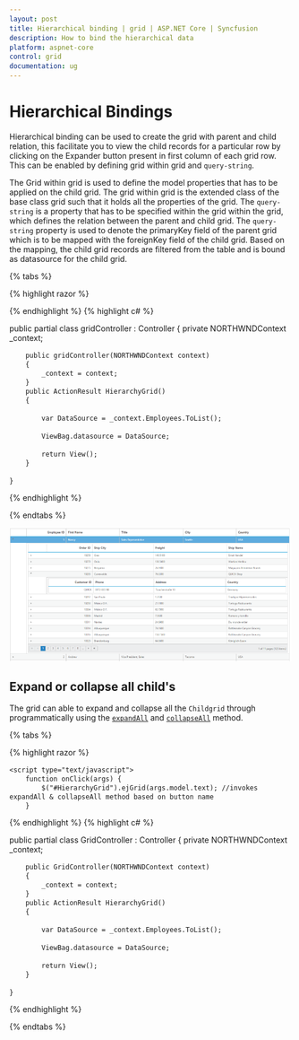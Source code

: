 ```yaml
---
layout: post
title: Hierarchical binding | grid | ASP.NET Core | Syncfusion
description: How to bind the hierarchical data
platform: aspnet-core
control: grid
documentation: ug
---
```


# Hierarchical Bindings

Hierarchical binding can be used to create the grid with parent and child relation, this facilitate you to view the child records for a particular row by clicking on the Expander button present in first column of each grid row. This can be enabled by defining grid within grid and `query-string`.

The Grid within grid is used to define the model properties that has to be applied on the child grid. The grid within grid is the extended class of the base class grid such that it holds all the properties of the grid. The `query-string` is a property that has to be specified within the grid within the grid, which defines the relation between the parent and child grid. The `query-string` property is used to denote the primaryKey field of the parent grid which is to be mapped with the foreignKey field of the child grid. Based on the mapping, the child grid records are filtered from the table and is bound as datasource for the child grid.

{% tabs %}

{% highlight razor %}

<ej-grid id="HierarchyGrid" datasource="ViewBag.datasource" allow-paging="true">
    <e-columns>
        <e-column field="EmployeeID" header-text="Employee ID" text-align="Right" width="85"></e-column>
        <e-column field="FirstName" header-text="First Name" width="100"></e-column>
        <e-column field="Title"></e-column>
        <e-column field="City" width="100"></e-column>
        <e-column field="Country" width="100"></e-column>
    </e-columns>
    <ej-grid query-string="EmployeeID" allow-paging="true">
        <e-datamanager url="http://js.syncfusion.com/demos/ejServices/Wcf/Northwind.svc/Orders"></e-datamanager>
        <e-page-settings page-size="5"></e-page-settings>
        <e-columns>
            <e-column field="OrderID" header-text="OrderID" text-align="Right" width="75"></e-column>
            <e-column field="ShipCity" header-text="ShipCity" width="100"></e-column>
            <e-column field="Freight" width="120"></e-column>
            <e-column field="ShipName" width="100"></e-column>
        </e-columns>
    </ej-grid>
</ej-grid>

{% endhighlight  %}
{% highlight c# %}

public partial class gridController : Controller
    {
        private NORTHWNDContext _context;

        public gridController(NORTHWNDContext context)
        {
            _context = context;
        }
        public ActionResult HierarchyGrid()
        {
            
            var DataSource = _context.Employees.ToList();

            ViewBag.datasource = DataSource;

            return View();
        }

    }

{% endhighlight  %}

{% endtabs %} 

![](Hierarchy-grid_images/Hierarchy-grid_img1.png)


## Expand or collapse all child's

The grid can able to expand and collapse all the `Childgrid` through programmatically using the [`expandAll`](http://help.syncfusion.com/js/api/ejgrid#methods:expandall "expandAll") and [`collapseAll`](http://help.syncfusion.com/js/api/ejgrid#methods:collapseall "collapseAll") method.

{% tabs %}

{% highlight razor %}

<ej-button id="expand" text="expandAll" show-rounded-corner="true" click="onClick" />
<ej-button id="collapse" text="collapseAll" show-rounded-corner="true" click="onClick" />

<ej-grid id="HierarchyGrid" datasource="ViewBag.datasource" allow-paging="true">
    <e-columns>
        <e-column field="EmployeeID" header-text="Employee ID" text-align="Right" width="85"></e-column>
        <e-column field="FirstName" header-text="First Name" width="100"></e-column>
        <e-column field="Title"></e-column>
        <e-column field="City" width="100"></e-column>
        <e-column field="Country" width="100"></e-column>
    </e-columns>
    <ej-grid query-string="EmployeeID" allow-paging="true">
        <e-datamanager url="http://js.syncfusion.com/demos/ejServices/Wcf/Northwind.svc/Orders"></e-datamanager>
        <e-page-settings page-size="5"></e-page-settings>
        <e-columns>
            <e-column field="OrderID" header-text="OrderID" text-align="Right" width="75"></e-column>
            <e-column field="ShipCity" header-text="ShipCity" width="100"></e-column>
            <e-column field="Freight" width="120"></e-column>
            <e-column field="ShipName" width="100"></e-column>
        </e-columns>
    </ej-grid>
</ej-grid>



    <script type="text/javascript">
        function onClick(args) {
            $("#HierarchyGrid").ejGrid(args.model.text); //invokes expandAll & collapseAll method based on button name
        }
   </script>

{% endhighlight  %}
{% highlight c# %}

public partial class GridController : Controller
    {
        private NORTHWNDContext _context;

        public GridController(NORTHWNDContext context)
        {
            _context = context;
        }
        public ActionResult HierarchyGrid()
        {
            
            var DataSource = _context.Employees.ToList();

            ViewBag.datasource = DataSource;

            return View();
        }

    }


{% endhighlight  %}

{% endtabs %} 

